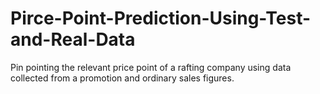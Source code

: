# Pirce-Point-Prediction-Using-Test-and-Real-Data
Pin pointing the relevant price point of a rafting company using data collected from a promotion and ordinary sales figures.
